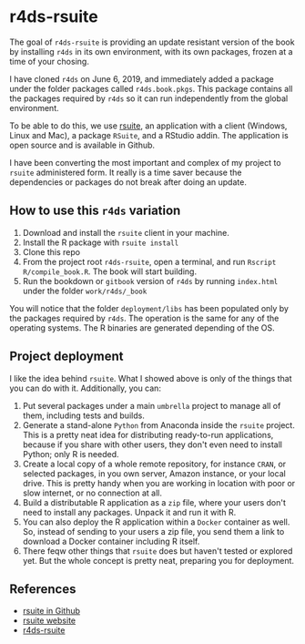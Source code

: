 # r4ds-rsuite

<!-- badges: start -->
<!-- badges: end -->

The goal of `r4ds-rsuite` is providing an update resistant version of the book by installing `r4ds` in its own environment, with its own packages, frozen at a time of your chosing.

I have cloned `r4ds` on June 6, 2019, and immediately added a package under the folder packages called `r4ds.book.pkgs`. This package contains all the packages required by `r4ds` so it can run independently from the global environment.

To be able to do this, we use [rsuite](https://rsuite.io/), an application with a client (Windows, Linux and Mac), a package `RSuite`, and a RStudio addin. The application is open source and is available in Github.

I have been converting the most important and complex of my project to `rsuite` administered form. It really is a time saver because the dependencies or packages do not break after doing an update.

## How to use this `r4ds` variation

1. Download and install the `rsuite` client in your machine.
2. Install the R package with `rsuite install`
3. Clone this repo
4. From the project root `r4ds-rsuite`, open a terminal, and run 
`Rscript R/compile_book.R`. The book will start building.
5. Run the bookdown or `gitbook` version of `r4ds` by running `index.html` under the folder `work/r4ds/_book`

You will notice that the folder `deployment/libs` has been populated only by the packages required by `r4ds`. The operation is the same for any of the operating systems. The R binaries are generated depending of the OS.

## Project deployment
I like the idea behind `rsuite`. What I showed above is only of the things that you can do with it. Additionally, you can:

1. Put several packages under a main `umbrella` project to manage all of them, including tests and builds.
2. Generate a stand-alone `Python` from Anaconda inside the `rsuite` project. This is a pretty neat idea for distributing ready-to-run applications, because if you share with other users, they don't even need to install Python; only R is needed.
3. Create a local copy of a whole remote repository, for instance `CRAN`, or selected packages, in you own server, Amazon instance, or your local drive. This is pretty handy when you are working in location with poor or slow internet, or no connection at all.
4. Build a distributable R application as a `zip` file, where your users don't need to install any packages. Unpack it and run it with R.
5. You can also deploy the R application within a `Docker` container as well. So, instead of sending to your users a zip file, you send them a link to download a Docker container including R itself.
6. There feqw other things that `rsuite` does but haven't tested or explored yet. But the whole concept is pretty neat, preparing you for deployment.


## References

* [rsuite in Github](https://github.com/WLOGSolutions/RSuite)
* [rsuite website](https://rsuite.io/)
* [r4ds-rsuite](https://github.com/f0nzie/r4ds-rsuite)






